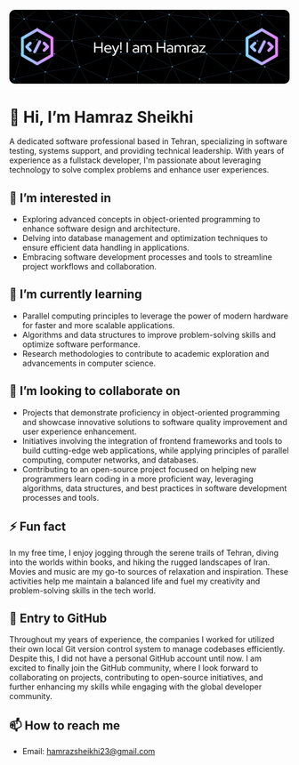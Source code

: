 ![Header](./github-header.png)


# 👋 Hi, I’m Hamraz Sheikhi

A dedicated software professional based in Tehran, specializing in software testing, systems support, and providing technical leadership. With years of experience as a fullstack developer, I'm passionate about leveraging technology to solve complex problems and enhance user experiences.

## 👀 I’m interested in
- Exploring advanced concepts in object-oriented programming to enhance software design and architecture.
- Delving into database management and optimization techniques to ensure efficient data handling in applications.
- Embracing software development processes and tools to streamline project workflows and collaboration.

## 🌱 I’m currently learning
- Parallel computing principles to leverage the power of modern hardware for faster and more scalable applications.
- Algorithms and data structures to improve problem-solving skills and optimize software performance.
- Research methodologies to contribute to academic exploration and advancements in computer science.

## 💞️ I’m looking to collaborate on
- Projects that demonstrate proficiency in object-oriented programming and showcase innovative solutions to software quality improvement and user experience enhancement.
- Initiatives involving the integration of frontend frameworks and tools to build cutting-edge web applications, while applying principles of parallel computing, computer networks, and databases.
- Contributing to an open-source project focused on helping new programmers learn coding in a more proficient way, leveraging algorithms, data structures, and best practices in software development processes and tools.

## ⚡ Fun fact
In my free time, I enjoy jogging through the serene trails of Tehran, diving into the worlds within books, and hiking the rugged landscapes of Iran.
Movies and music are my go-to sources of relaxation and inspiration. These activities help me maintain a balanced life and fuel my creativity and problem-solving skills in the tech world.

## 🚀 Entry to GitHub 
Throughout my years of experience, the companies I worked for utilized their own local Git version control system to manage codebases efficiently. Despite this, I did not have a personal GitHub account until now. I am excited to finally join the GitHub community, where I look forward to collaborating on projects, contributing to open-source initiatives, and further enhancing my skills while engaging with the global developer community.

## 📫 How to reach me
- Email: hamrazsheikhi23@gmail.com
  
